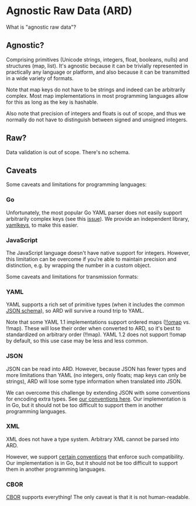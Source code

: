 Agnostic Raw Data (ARD)
=======================

What is "agnostic raw data"?

Agnostic?
---------

Comprising primitives (Unicode strings, integers, float, booleans, nulls) and structures (map,
list). It's agnostic because it can be trivially represented in practically any language or platform,
and also because it can be transmitted in a wide variety of formats.

Note that map keys do not have to be strings and indeed can be arbitrarily complex. Most map
implementations in most programming languages allow for this as long as the key is hashable.

Also note that precision of integers and floats is out of scope, and thus we normally do not have
to distinguish between signed and unsigned integers.

Raw?
----

Data validation is out of scope. There's no schema.

Caveats
-------

Some caveats and limitations for programming languages:

### Go

Unfortunately, the most popular Go YAML parser does not easily support arbitrarily complex keys
(see this [issue](https://github.com/go-yaml/yaml/issues/502)). We provide an independent library,
[yamlkeys](https://github.com/tliron/yamlkeys), to make this easier.

### JavaScript

The JavaScript language doesn't have native support for integers. However, this limitation can be
overcome if you're able to maintain precision and distinction, e.g. by wrapping the number in a
custom object.

Some caveats and limitations for transmission formats:

### YAML

YAML supports a rich set of primitive types (when it includes the common
[JSON schema](https://yaml.org/spec/1.2/spec.html#id2803231)), so ARD will survive a round trip
to YAML.

Note that some YAML 1.1 implementations support ordered maps
([!!omap](https://yaml.org/type/omap.html) vs. !!map). These will lose their order when converted
to ARD, so it's best to standardized on arbitrary order (!!map). YAML 1.2 does not support !!omap
by default, so this use case may be less and less common.

### JSON

JSON can be read into ARD. However, because JSON has fewer types and more limitations than YAML (no
integers, only floats; map keys can only be strings), ARD will lose some type information when
translated into JSON.

We can overcome this challenge by extending JSON with some conventions for encoding extra types.
See [our conventions here](json.go). Our implementation is in Go, but it should not be too difficult
to support them in another programming languages.

### XML

XML does not have a type system. Arbitrary XML cannot be parsed into ARD. 

However, we support [certain conventions](xml.go) that enforce such compatibility. Our
implementation is in Go, but it should not be too difficult to support them in another programming
languages.

### CBOR

[CBOR](https://cbor.io/) supports everything! The only caveat is that it is not human-readable.

